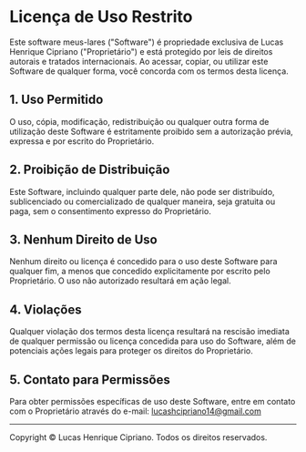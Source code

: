 # Licença de Uso Restrito

Este software meus-lares ("Software") é propriedade exclusiva de Lucas Henrique Cipriano ("Proprietário") e está protegido por leis de direitos autorais e tratados internacionais. Ao acessar, copiar, ou utilizar este Software de qualquer forma, você concorda com os termos desta licença.

## 1. Uso Permitido

O uso, cópia, modificação, redistribuição ou qualquer outra forma de utilização deste Software é estritamente proibido sem a autorização prévia, expressa e por escrito do Proprietário.

## 2. Proibição de Distribuição

Este Software, incluindo qualquer parte dele, não pode ser distribuído, sublicenciado ou comercializado de qualquer maneira, seja gratuita ou paga, sem o consentimento expresso do Proprietário.

## 3. Nenhum Direito de Uso

Nenhum direito ou licença é concedido para o uso deste Software para qualquer fim, a menos que concedido explicitamente por escrito pelo Proprietário. O uso não autorizado resultará em ação legal.

## 4. Violações

Qualquer violação dos termos desta licença resultará na rescisão imediata de qualquer permissão ou licença concedida para uso do Software, além de potenciais ações legais para proteger os direitos do Proprietário.

## 5. Contato para Permissões

Para obter permissões específicas de uso deste Software, entre em contato com o Proprietário através do e-mail: lucashcipriano14@gmail.com

---

Copyright © Lucas Henrique Cipriano. Todos os direitos reservados.